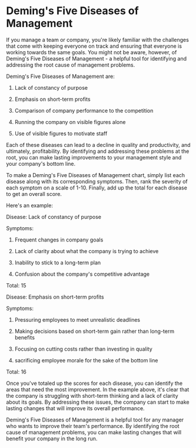 # Deming's Five Diseases of Management



If you manage a team or company, you're likely familiar with the challenges that come with keeping everyone on track and ensuring that everyone is working towards the same goals. You might not be aware, however, of Deming's Five Diseases of Management - a helpful tool for identifying and addressing the root cause of management problems.

Deming's Five Diseases of Management are:

1. Lack of constancy of purpose

2. Emphasis on short-term profits

3. Comparison of company performance to the competition

4. Running the company on visible figures alone

5. Use of visible figures to motivate staff

Each of these diseases can lead to a decline in quality and productivity, and ultimately, profitability. By identifying and addressing these problems at the root, you can make lasting improvements to your management style and your company's bottom line.

To make a Deming's Five Diseases of Management chart, simply list each disease along with its corresponding symptoms. Then, rank the severity of each symptom on a scale of 1-10. Finally, add up the total for each disease to get an overall score.

Here's an example:

Disease: Lack of constancy of purpose

Symptoms:

1. Frequent changes in company goals

2. Lack of clarity about what the company is trying to achieve

3. Inability to stick to a long-term plan

4. Confusion about the company's competitive advantage

Total: 15

Disease: Emphasis on short-term profits

Symptoms:

1. Pressuring employees to meet unrealistic deadlines

2. Making decisions based on short-term gain rather than long-term benefits

3. Focusing on cutting costs rather than investing in quality

4. sacrificing employee morale for the sake of the bottom line

Total: 16

Once you've totaled up the scores for each disease, you can identify the areas that need the most improvement. In the example above, it's clear that the company is struggling with short-term thinking and a lack of clarity about its goals. By addressing these issues, the company can start to make lasting changes that will improve its overall performance.

Deming's Five Diseases of Management is a helpful tool for any manager who wants to improve their team's performance. By identifying the root cause of management problems, you can make lasting changes that will benefit your company in the long run.